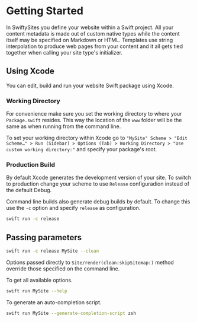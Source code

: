 # Getting Started

In SwiftySites you define your website within a Swift project. All your content metadata is made out of custom native types while the content itself may be specified on Markdown or HTML. Templates use string interpolation to produce web pages from your content and it all gets tied together when calling your site type's initializer.

## Using Xcode

You can edit, build and run your website Swift package using Xcode.

### Working Directory

For convenience make sure you set the working directory to where your `Package.swift` resides. This way the location of the `www` folder will be the same as when running from the command line.

To set your working directory within Xcode go to `"MySite" Scheme > "Edit Scheme…" > Run (Sidebar) > Options (Tab) > Working Directory > "Use custom working directory:"` and specify your package's root.

### Production Build

By default Xcode generates the development version of your site. To switch to production change your scheme to use `Release` configuradion instead of the default Debug.

Command line builds also generate debug builds by default. To change this use the `-c` option and specify `release` as configuration.

```sh
swift run -c release
```

## Passing parameters

```sh
swift run -c release MySite --clean
```

Options passed directly to ``Site/render(clean:skipSitemap:)`` method override those specified on the command line.

To get all available options.

```sh
swift run MySite --help
```

To generate an auto-completion script.

```sh
swift run MySite --generate-completion-script zsh
```
